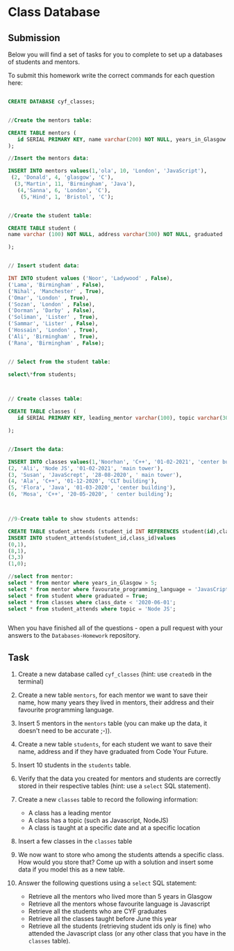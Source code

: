 # Class Database

## Submission

Below you will find a set of tasks for you to complete to set up a databases of students and mentors.

To submit this homework write the correct commands for each question here:

```sql

CREATE DATABASE cyf_classes;


//Create the mentors table:

CREATE TABLE mentors ( 
   id SERIAL PRIMARY KEY, name varchar(200) NOT NULL, years_in_Glasgow INT(100) NOT NULL, address varchar(300) NOT NULL, favourate_programming_language varchar(100) NOT NULL
);

//Insert the mentors data:

INSERT INTO mentors values(1,'ola', 10, 'London', 'JavaScript'),
 (2, 'Donald', 4, 'glasgow', 'C'),
  (3,'Martin', 11, 'Birmingham', 'Java'),
   (4,'Sanna', 6, 'London', 'C'),
    (5,'Hind', 1, 'Bristol', 'C');


//Create the student table:

CREATE TABLE student (
name varchar (100) NOT NULL, address varchar(300) NOT NULL, graduated  BOOLEAN NOT NULL

);


// Insert student data:

INT INTO student values ('Noor', 'Ladywood' , False),
('Lama', 'Birmingham' , False),
('Nihal', 'Manchester' , True),
('Omar', 'London' , True),
('Sozan', 'London' , False),
('Dorman', 'Darby' , False),
('Soliman', 'Lister' , True),
('Sammar', 'Lister' , False),
('Hossain', 'London' , True),
('Ali', 'Birmingham' , True),
('Rana', 'Birmingham' , False);


// Select from the student table:

select\*from students;



// Create classes table:

CREATE TABLE classes ( 
   id SERIAL PRIMARY KEY, leading_mentor varchar(100), topic varchar(300) primary key, class_date date, class_location varchar(300) 

);


//Insert the data:

INSERT INTO classes values(1,'Noorhan', 'C++', '01-02-2021', 'center building'),
(2, 'Ali', 'Node JS', '01-02-2021', 'main tower'),
(3, 'Susan', 'JavaScrept', '28-08-2020', ' main tower'),
(4, 'Ala', 'C++', '01-12-2020', 'CLT building'),
(5, 'Flora', 'Java', '01-03-2020', 'center building'),
(6, 'Mosa', 'C++', '20-05-2020', ' center building');



//9-Create table to show students attends:

CREATE TABLE student_attends (student_id INT REFERENCES student(id),class_id INT REFERENCES classes(id));
INSERT INTO student_attends(student_id,class_id)values
(0,1),
(8,1),
(3,3)
(1,0);

//select from mentor:
select * from mentor where years_in_Glasgow > 5;
select * from mentor where favourate_programming_language = 'JavasCript';
select * from student where graduated = True;
select * from classes where class_date < '2020-06-01';
select * from student_attends where topic = 'Node JS';



```

When you have finished all of the questions - open a pull request with your answers to the `Databases-Homework` repository.

## Task

1. Create a new database called `cyf_classes` (hint: use `createdb` in the terminal)
2. Create a new table `mentors`, for each mentor we want to save their name, how many years they lived in mentors, their address and their favourite programming language.
3. Insert 5 mentors in the `mentors` table (you can make up the data, it doesn't need to be accurate ;-)).
4. Create a new table `students`, for each student we want to save their name, address and if they have graduated from Code Your Future.
5. Insert 10 students in the `students` table.
6. Verify that the data you created for mentors and students are correctly stored in their respective tables (hint: use a `select` SQL statement).
7. Create a new `classes` table to record the following information:

   - A class has a leading mentor
   - A class has a topic (such as Javascript, NodeJS)
   - A class is taught at a specific date and at a specific location

8. Insert a few classes in the `classes` table
9. We now want to store who among the students attends a specific class. How would you store that? Come up with a solution and insert some data if you model this as a new table.
10. Answer the following questions using a `select` SQL statement:
    - Retrieve all the mentors who lived more than 5 years in Glasgow
    - Retrieve all the mentors whose favourite language is Javascript
    - Retrieve all the students who are CYF graduates
    - Retrieve all the classes taught before June this year
    - Retrieve all the students (retrieving student ids only is fine) who attended the Javascript class (or any other class that you have in the `classes` table).
